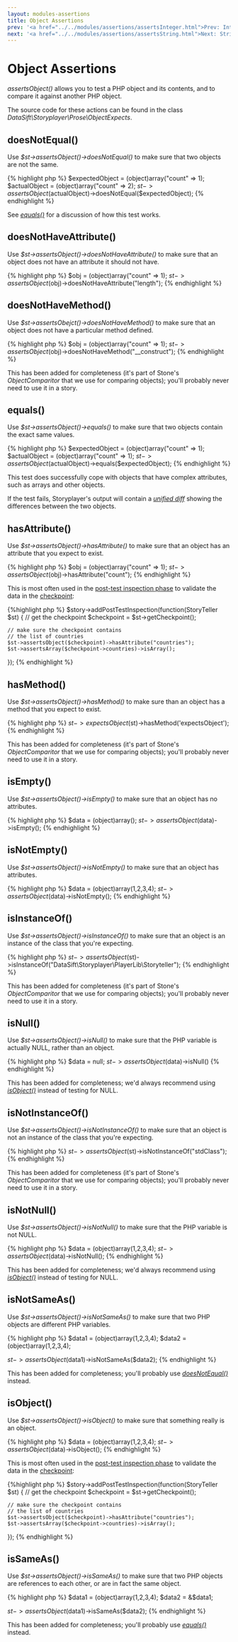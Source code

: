 ```yaml
---
layout: modules-assertions
title: Object Assertions
prev: '<a href="../../modules/assertions/assertsInteger.html">Prev: Integer Assertions</a>'
next: '<a href="../../modules/assertions/assertsString.html">Next: String Assertions</a>'
---
```


# Object Assertions

_assertsObject()_ allows you to test a PHP object and its contents, and to compare it against another PHP object.

The source code for these actions can be found in the class _DataSift\Storyplayer\Prose\ObjectExpects_.

## doesNotEqual()

Use _$st->assertsObject()->doesNotEqual()_ to make sure that two objects are not the same.

{% highlight php %}
$expectedObject = (object)array("count" => 1);
$actualObject   = (object)array("count" => 2);
$st->assertsObject($actualObject)->doesNotEqual($expectedObject);
{% endhighlight %}

See _[equals()](#equals)_ for a discussion of how this test works.

## doesNotHaveAttribute()

Use _$st->assertsObject()->doesNotHaveAttribute()_ to make sure that an object does not have an attribute it should not have.

{% highlight php %}
$obj = (object)array("count" => 1);
$st->assertsObject($obj)->doesNotHaveAttribute("length");
{% endhighlight %}

## doesNotHaveMethod()

Use _$st->assertsObejct()->doesNotHaveMethod()_ to make sure that an object does not have a particular method defined.

{% highlight php %}
$obj = (object)array("count" => 1);
$st->assertsObject($obj)->doesNotHaveMethod("__construct");
{% endhighlight %}

This has been added for completeness (it's part of Stone's _ObjectComparitor_ that we use for comparing objects); you'll probably never need to use it in a story.

## equals()

Use _$st->assertsObject()->equals()_ to make sure that two objects contain the exact same values.

{% highlight php %}
$expectedObject = (object)array("count" => 1);
$actualObject   = (object)array("count" => 1);
$st->assertsObject($actualObject)->equals($expectedObject);
{% endhighlight %}

This test does successfully cope with objects that have complex attributes, such as arrays and other objects.

If the test fails, Storyplayer's output will contain a _[unified diff](http://en.wikipedia.org/wiki/Diff#Unified_format)_ showing the differences between the two objects.

## hasAttribute()

Use _$st->assertsObject()->hasAttribute()_ to make sure that an object has an attribute that you expect to exist.

{% highlight php %}
$obj = (object)array("count" => 1);
$st->assertsObject($obj)->hasAttribute("count");
{% endhighlight %}

This is most often used in the [post-test inspection phase](../../stories/post-test-inspection.html) to validate the data in the [checkpoint](../../stories/the-checkpoint.html):

{%highlight php %}
$story->addPostTestInspection(function(StoryTeller $st) {
    // get the checkpoint
    $checkpoint = $st->getCheckpoint();

    // make sure the checkpoint contains
    // the list of countries
    $st->assertsObject($checkpoint)->hasAttribute("countries");
    $st->assertsArray($checkpoint->countries)->isArray();
});
{% endhighlight %}

## hasMethod()

Use _$st->assertsObject()->hasMethod()_ to make sure than an object has a method that you expect to exist.

{% highlight php %}
$st->expectsObject($st)->hasMethod('expectsObject');
{% endhighlight %}

This has been added for completeness (it's part of Stone's _ObjectComparitor_ that we use for comparing objects); you'll probably never need to use it in a story.

## isEmpty()

Use _$st->assertsObject()->isEmpty()_ to make sure that an object has no attributes.

{% highlight php %}
$data = (object)array();
$st->assertsObject($data)->isEmpty();
{% endhighlight %}

## isNotEmpty()

Use _$st->assertsObject()->isNotEmpty()_ to make sure that an object has attributes.

{% highlight php %}
$data = (object)array(1,2,3,4);
$st->assertsObject($data)->isNotEmpty();
{% endhighlight %}

## isInstanceOf()

Use _$st->assertsObject()->isInstanceOf()_ to make sure that an object is an instance of the class that you're expecting.

{% highlight php %}
$st->assertsObject($st)->isInstanceOf("DataSift\Storyplayer\PlayerLib\Storyteller");
{% endhighlight %}

This has been added for completeness (it's part of Stone's _ObjectComparitor_ that we use for comparing objects); you'll probably never need to use it in a story.

## isNull()

Use _$st->assertsObject()->isNull()_ to make sure that the PHP variable is actually NULL, rather than an object.

{% highlight php %}
$data = null;
$st->assertsObject($data)->isNull()
{% endhighlight %}

This has been added for completeness; we'd always recommend using _[isObject()](#isobject)_ instead of testing for NULL.

## isNotInstanceOf()

Use _$st->assertsObject()->isNotInstanceOf()_ to make sure that an object is not an instance of the class that you're expecting.

{% highlight php %}
$st->assertsObject($st)->isNotInstanceOf("stdClass");
{% endhighlight %}

This has been added for completeness (it's part of Stone's _ObjectComparitor_ that we use for comparing objects); you'll probably never need to use it in a story.

## isNotNull()

Use _$st->assertsObject()->isNotNull()_ to make sure that the PHP variable is not NULL.

{% highlight php %}
$data = (object)array(1,2,3,4);
$st->assertsObject($data)->isNotNull();
{% endhighlight %}

This has been added for completeness; we'd always recommend using _[isObject()](#isobject)_ instead of testing for NULL.

## isNotSameAs()

Use _$st->assertsObject()->isNotSameAs()_ to make sure that two PHP objects are different PHP variables.

{% highlight php %}
$data1 = (object)array(1,2,3,4);
$data2 = (object)array(1,2,3,4);

$st->assertsObject($data1)->isNotSameAs($data2);
{% endhighlight %}

This has been added for completeness; you'll probably use _[doesNotEqual()](#doesnotequal)_ instead.

## isObject()

Use _$st->assertsObject()->isObject()_ to make sure that something really is an object.

{% highlight php %}
$data = (object)array(1,2,3,4);
$st->assertsObject($data)->isObject();
{% endhighlight %}

This is most often used in the [post-test inspection phase](../../stories/post-test-inspection.html) to validate the data in the [checkpoint](../../stories/the-checkpoint.html):

{%highlight php %}
$story->addPostTestInspection(function(StoryTeller $st) {
    // get the checkpoint
    $checkpoint = $st->getCheckpoint();

    // make sure the checkpoint contains
    // the list of countries
    $st->assertsObject($checkpoint)->hasAttribute("countries");
    $st->assertsArray($checkpoint->countries)->isArray();
});
{% endhighlight %}

## isSameAs()

Use _$st->assertsObject()->isSameAs()_ to make sure that two PHP objects are references to each other, or are in fact the same object.

{% highlight php %}
$data1 = (object)array(1,2,3,4);
$data2 = &$data1;

$st->assertsObject($data1)->isSameAs($data2);
{% endhighlight %}

This has been added for completeness; you'll probably use _[equals()](#equals)_ instead.